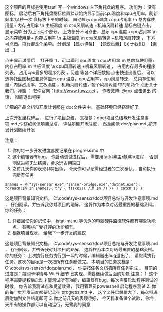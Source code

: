 这个项目的目标是使用tauri  写一个windows 右下角托盘的程序。 功能为：
没有图标， 启动后右下角托盘图标位置默认始终显示当前cpu温度和cpu占用率，刷新频率为1秒一次
鼠标放上去的时候， 自动显示 cpu温度 +cpu占用率 \n 总内存使用量+  内存占用率 \n  主板温度 \n cpu风扇转速 +机箱风扇转速
鼠标右键点击， 显示菜单 分为上下两个部分， 上方部分不可点击，显示 cpu温度 +cpu占用率 \n 总内存使用量+  内存占用率 \n  主板温度 \n cpu风扇转速 +机箱风扇转速 ， 下方可点击，每行都是个菜单。 分别是 【显示详情】 【快速设置】【关于我们】 【退出...】


点击显示详情后， 打开窗口，可以看到  cpu温度 +cpu占用率 \n 总内存使用量+  内存占用率 \n  主板温度 \n cpu风扇转速 +机箱风扇转速 ， 占用内存最多的程序列表， 占用cpu最多的程序列表  ，网速 等各个详细数据
点击快速设置后， 可以选择托盘图标位置具体显示  cpu 温度，cpu占用率，cpu风扇转速， 总内存使用量+  内存占用率，主板温度 ，机箱风扇转速，各个风扇转速  中的某两个
点击关于我们，弹窗 ： 软件官网：http://www.fuwz.net ， 作者微博: @xxx 
点击退出 的话， 彻底退出程序

详细的产品文档和开发计划都在 doc文件夹中。 基础环境已经搭建好了。 

上次开发里程碑后， 进行了项目总结， 文档是：doc/项目总结与开发注意事项.md ,你仔细阅读项目总结， 评估项目开发进度， 然后阅读 doc/plan.md ,按开发计划继续开发
 

注意：
1. 你的每一步开发进度都要记录在 progress.md 中
2.  这个编辑器有bug， 你启动调试进程后， 需要用taskkill主动kill掉进程， 否则测试进程无法结束，会永远占用端口
3. 之前几天你的表现非常出色， 今天你可以无需经过我的二次确认， 自动执行完所有任务

```
$names = @("sys-sensor.exe","sensor-bridge.exe","dotnet.exe"); foreach($n in $names){ try { taskkill /IM $n /T /F } catch {} }
```



这是项目背景知识文档， C:\code\sys-sensor\doc\项目总结与开发注意事项.md ， 仔细阅读，并告诉我你对项目的理解。 这将作为本次对话最重要的基础资料。
你的任务：
1. 仔细回忆你的记忆中， istat-menu 等优秀的电脑硬件监控软件都有哪些功能点， 有哪些广受好评的功能细节。
2. 根据项目现状， 给我下一步开发的建议



这是项目背景知识文档， C:\code\sys-sensor\doc\项目总结与开发注意事项.md ， 仔细阅读，并告诉我你对项目的理解。 这将作为本次对话最重要的基础资料。
你的任务：
上次执行任务执行到一半的时候，编辑器出bug退出了， 请继续执行任务。这次的目标是一次把所有任务都做完。 本项目的任务文档是： C:\code\sys-sensor\doc\plan.md ， 你要按任务文档把所有任务完成 。 目前的进度是：每网卡详情与 Wi‑Fi 细节 已实现。需要继续做后面的功能
注意： 1.  这个程序需要提权后启动才能测试所有功能，编辑器有bug，每次需要启动程序测试的时候， 你告诉我测试点和期望效果， 我用管理员powershell 启动程序测试
2. 你的每一步开发进度都要记录在 progress.md 中， 这个文件已经很大了，每次将进展附加到文件结尾即可
3. 你之前几天的表现很好， 今天我准备做个试验， 你今天所有的操作都可以自动运行，无需我的同意
